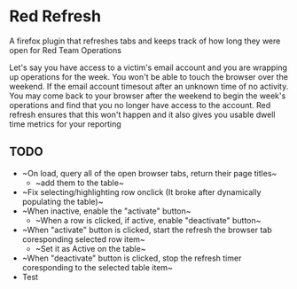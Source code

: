 # Red Refresh
A firefox plugin that refreshes tabs and keeps track of how long they were open for Red Team Operations

Let's say you have access to a victim's email account and you are wrapping up operations for the week. You won't be able to touch the browser over the weekend. If the email account timesout after an unknown time of no activity. You may come back to your browser after the weekend to begin the week's operations and find that you no longer have access to the account.  Red refresh ensures that this won't happen and it also gives you usable dwell time metrics for your reporting


## TODO
* ~On load, query all of the open browser tabs, return their page titles~
  * ~add them to the table~
* ~Fix selecting/highlighting row onclick (It broke after dynamically populating the table)~
* ~When inactive, enable the "activate" button~
  * ~When a row is clicked, if active, enable "deactivate" button~
* ~When "activate" button is clicked, start the refresh the browser tab coresponding selected row item~
  * ~Set it as Active on the table~
* ~When "deactivate" button is clicked, stop the refresh timer coresponding to the selected table item~
* Test
